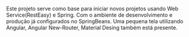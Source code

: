 Este projeto serve como base para iniciar novos projetos usando Web Service(RestEasy) e Spring.
Com o ambiente de desenvolvimento e produção já configurados no SpringBeans.
Uma pequena tela utilizando Angular, Angular New-Router, Material Desing também está presente.


